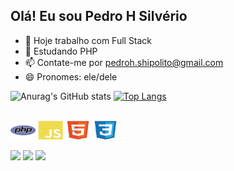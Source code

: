 ## Olá! Eu sou Pedro H Silvério

- 🔭 Hoje trabalho com Full Stack
- 🌱 Estudando PHP
- 📫 Contate-me por pedroh.shipolito@gmail.com  
- 😄 Pronomes: ele/dele

![Anurag's GitHub stats](https://github-readme-stats.vercel.app/api?username=DevSilverio&show_icons=true&theme=react&locale=pt-br&card_width=550)
[![Top Langs](https://github-readme-stats.vercel.app/api/top-langs/?username=DevSilverio&show_icons=true&theme=react&locale=pt-br&card_width=400&layout=compact)](https://github.com/DevSilverio/github-readme-stats)

<div style="display: inline_block"><br>
  <img align="center" alt="DevSilverio-PHP" height="30" width="40" src="https://raw.githubusercontent.com/devicons/devicon/master/icons/php/php-original.svg">
  <img align="center" alt="DevSilverio-Js" height="30" width="40" src="https://raw.githubusercontent.com/devicons/devicon/master/icons/javascript/javascript-plain.svg">
  <img align="center" alt="DevSilverio-HTML" height="30" width="40" src="https://raw.githubusercontent.com/devicons/devicon/master/icons/html5/html5-original.svg">
  <img align="center" alt="DevSilverio-CSS" height="30" width="40" src="https://raw.githubusercontent.com/devicons/devicon/master/icons/css3/css3-original.svg">
</div><br>

<div> 
  <a href="https://www.instagram.com/silveriioo___/" target="_blank"><img src="https://img.shields.io/badge/-Instagram-%23E4405F?style=for-the-badge&logo=instagram&logoColor=white" target="_blank"></a>
  <a href = "mailto:pedroh.shipolito@gmail.com" target="_blank"><img src="https://img.shields.io/badge/-Gmail-%23333?style=for-the-badge&logo=gmail&logoColor=white" target="_blank"></a>
  <a href="https://www.linkedin.com/in/pedro-henrique-silvério-hipólito-402236288" target="_blank"><img src="https://img.shields.io/badge/-LinkedIn-%230077B5?style=for-the-badge&logo=linkedin&logoColor=white" target="_blank"></a> 
</div>

